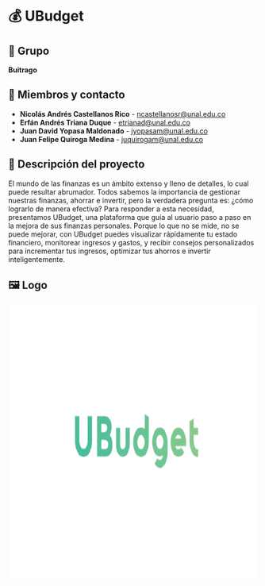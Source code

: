 # 💰 UBudget

## 👥 Grupo  
**Buitrago**   

## 📧 Miembros y contacto   

- **Nicolás Andrés Castellanos Rico** -  ncastellanosr@unal.edu.co
- **Erfán Andrés Triana Duque** -  etrianad@unal.edu.co
- **Juan David Yopasa Maldonado** -  jyopasam@unal.edu.co
- **Juan Felipe Quiroga Medina** -  juquirogam@unal.edu.co


## 📖 Descripción del proyecto 
El mundo de las finanzas es un ámbito extenso y lleno de detalles, lo cual puede resultar abrumador. Todos sabemos la importancia de gestionar nuestras finanzas, ahorrar e invertir, pero la verdadera pregunta es: ¿cómo lograrlo de manera efectiva? Para responder a esta necesidad, presentamos UBudget, una plataforma que guía al usuario paso a paso en la mejora de sus finanzas personales. Porque lo que no se mide, no se puede mejorar, con UBudget puedes visualizar rápidamente tu estado financiero, monitorear ingresos y gastos, y recibir consejos personalizados para incrementar tus ingresos, optimizar tus ahorros e invertir inteligentemente.

## 🖼️ Logo
<img width="550" height="556" alt="logo-Rocky" src="Proyecto/Assets/logo_UBudget_sin_fondo.png" />
